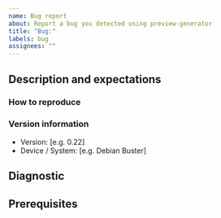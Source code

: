 ```yaml
---
name: Bug report
about: Report a bug you detected using preview-generator
title: "Bug:"
labels: bug
assignees: ""
---
```

## Description and expectations

<!-- Explain: -->
<!-- - the bug and what is going wrong. -->
<!-- - what needs to be done to consider the bug solved. -->

<!-- If you know which component may be affected, feel free to mention it. -->

### How to reproduce

<!-- Detail steps to reproduce the bug: -->


### Version information

<!-- Optional - describe the environment which reveals the bug: -->

- Version: [e.g. 0.22]
- Device / System: [e.g. Debian Buster]

## Diagnostic

<!-- Explain what may cause the bug. -->

## Prerequisites

<!-- Optional - list the issues that must be solved or what needs to be done before handling this issue. -->

<!-- ## Required sections, if relevant ## -->

<!-- - To be discussed before development -->
<!-- - Workaround -->
<!-- - Extra information -->
<!-- - Implemented solution -->
